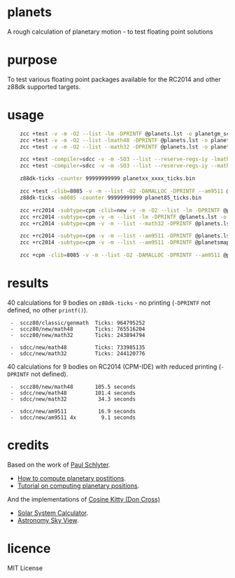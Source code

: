 # planets

A rough calculation of planetary motion - to test floating point solutions

# purpose

To test various floating point packages available for the RC2014 and other z88dk supported targets.

# usage

```sh
    zcc +test -v -m -O2 --list -lm -DPRINTF @planets.lst -o planetgm_sccz80_ticks.bin
    zcc +test -v -m -O2 --list -lmath48 -DPRINTF @planets.lst -o planet48_sccz80_ticks.bin
    zcc +test -v -m -O2 --list --math32 -DPRINTF @planets.lst -o planet32_sccz80_ticks.bin

    zcc +test -compiler=sdcc -v -m -SO3 --list --reserve-regs-iy -lmath48 -DPRINTF @planets.lst -o planet48_sdcc_ticks.bin
    zcc +test -compiler=sdcc -v -m -SO3 --list --reserve-regs-iy --math32 -DPRINTF @planets.lst -o planet32_sdcc_ticks.bin

    z88dk-ticks -counter 99999999999 planetxx_xxxx_ticks.bin

    zcc +test -clib=8085 -v -m --list -O2 -DAMALLOC -DPRINTF --am9511 @planets.lst -o planet85_ticks.bin
    z88dk-ticks -m8085 -counter 99999999999 planet85_ticks.bin

    zcc +rc2014 -subtype=cpm -clib=new -v -m -O2 --list -lm -DPRINTF @planets.lst -o planetnew_cpm -create-app
    zcc +rc2014 -subtype=cpm -v -m --list -lm -DPRINTF @planets.lst -o planet48_cpm -create-app
    zcc +rc2014 -subtype=cpm -v -m --list --math32 -DPRINTF @planets.lst -o planet32_cpm -create-app

    zcc +rc2014 -subtype=cpm -v -m --list --am9511 -DPRINTF @planets.lst -o planetapu_cpm -create-app
    zcc +rc2014 -subtype=cpm -v -m --list --am9511 -DPRINTF @planetsmapu.lst -o planetmapu_cpm -create-app

    zcc +cpm -clib=8085 -v -m --list -O2 -DAMALLOC -DPRINTF --am9511 @planets.lst -o planet85 -create-app
```

# results

40 calculations for 9 bodies on `z88dk-ticks` - no printing (`-DPRINTF` not defined, no other `printf()`).
```
 -  sccz80/classic/genmath  Ticks: 964795252
 -  sccz80/new/math48       Ticks: 765516204
 -  sccz80/new/math32       Ticks: 243894794

 -  sdcc/new/math48         Ticks: 733985135
 -  sdcc/new/math32         Ticks: 244120776
```

40 calculations for 9 bodies on RC2014 (CPM-IDE) with reduced printing (`-DPRINTF` not defined).
```
 -  sccz80/new/math48       105.5 seconds
 -  sdcc/new/math48         101.4 seconds
 -  sdcc/new/math32          34.3 seconds

 -  sdcc/new/am9511          16.9 seconds
 -  sdcc/new/am9511 4x        9.1 seconds
```

# credits

Based on the work of [Paul Schlyter](http://www.stjarnhimlen.se/english.php).

 - [How to compute planetary postitions](http://www.stjarnhimlen.se/comp/ppcomp.html).
 - [Tutorial on computing planetary positions](http://www.stjarnhimlen.se/comp/tutorial.html).

And the implementations of [Cosine Kitty (Don Cross)](http://cosinekitty.com/)

 - [Solar System Calculator](https://cosinekitty.com/solar_system.html).
 - [Astronomy Sky View](http://cosinekitty.com/sky_view.html).

# licence

MIT License
